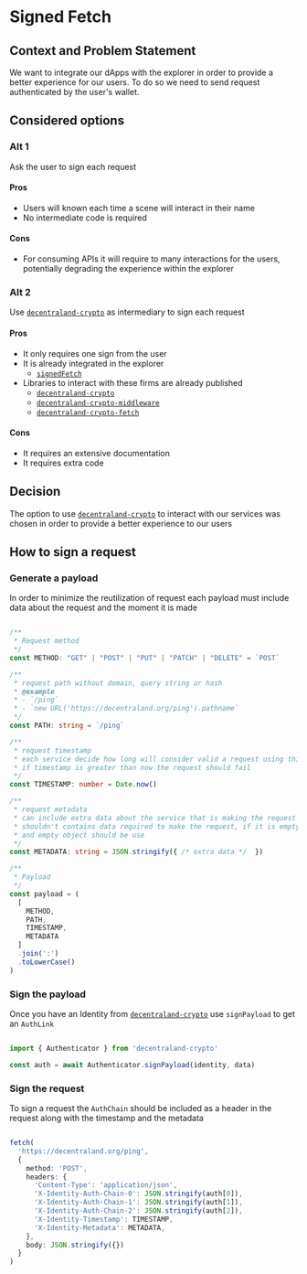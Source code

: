 # Signed Fetch

## Context and Problem Statement

We want to integrate our dApps with the explorer in order to provide a better experience for our users. To do so we need to send request authenticated by the user's wallet.

## Considered options

### Alt 1

Ask the user to sign each request

#### Pros

- Users will known each time a scene will interact in their name
- No intermediate code is required

#### Cons

- For consuming APIs it will require to many interactions for the users, potentially degrading the experience within the explorer

### Alt 2

Use [`decentraland-crypto`](https://github.com/decentraland/decentraland-crypto) as intermediary to sign each request

#### Pros

- It only requires one sign from the user
- It is already integrated in the explorer
  - [`signedFetch`](https://docs.decentraland.org/development-guide/network-connections/#signed-requests)
- Libraries to interact with these firms are already published
  - [`decentraland-crypto`](https://github.com/decentraland/decentraland-crypto)
  - [`decentraland-crypto-middleware`](https://github.com/decentraland/decentraland-crypto-middleware)
  - [`decentraland-crypto-fetch`](https://github.com/decentraland/decentraland-crypto-fetch)

#### Cons

- It requires an extensive documentation
- It requires extra code

## Decision

The option to use [`decentraland-crypto`](https://github.com/decentraland/decentraland-crypto) to interact with our services was chosen in order to provide a better experience to our users

## How to sign a request

### Generate a payload

In order to minimize the reutilization of request each payload must include data about the request and the moment it is made

```typescript

/**
 * Request method
 */
const METHOD: "GET" | "POST" | "PUT" | "PATCH" | "DELETE" = `POST`

/**
 * request path without domain, query string or hash
 * @example
 * - `/ping`
 * - `new URL('https://decentraland.org/ping').pathname`
 */
const PATH: string = `/ping`

/**
 * request timestamp
 * each service decide how long will consider valid a request using this timestamp,
 * if timestamp is greater than now the request should fail
 */
const TIMESTAMP: number = Date.now()

/**
 * request metadata
 * can include extra data about the service that is making the request
 * shouldn't contains data required to make the request, if it is empty
 * and empty object should be use
 */
const METADATA: string = JSON.stringify({ /* extra data */  })

/**
 * Payload
 */
const payload = (
  [
    METHOD,
    PATH,
    TIMESTAMP,
    METADATA
  ]
  .join(':')
  .toLowerCase()
)

```

### Sign the payload

Once you have an Identity from [`decentraland-crypto`](https://github.com/decentraland/decentraland-crypto) use `signPayload` to get an `AuthLink`

```typescript

import { Authenticator } from 'decentraland-crypto'

const auth = await Authenticator.signPayload(identity, data)

```

### Sign the request

To sign a request the `AuthChain` should be included as a header in the request along with the timestamp and the metadata

```typescript

fetch(
  'https://decentraland.org/ping',
  {
    method: 'POST',
    headers: {
      'Content-Type': 'application/json',
      'X-Identity-Auth-Chain-0': JSON.stringify(auth[0]),
      'X-Identity-Auth-Chain-1': JSON.stringify(auth[1]),
      'X-Identity-Auth-Chain-2': JSON.stringify(auth[2]),
      'X-Identity-Timestamp': TIMESTAMP,
      'X-Identity-Metadata': METADATA,
    },
    body: JSON.stringify({})
  }
)

```
